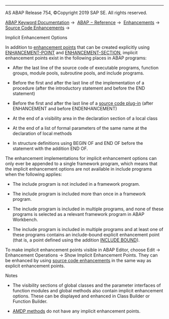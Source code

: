  

* * *

AS ABAP Release 754, ©Copyright 2019 SAP SE. All rights reserved.

[ABAP Keyword Documentation](javascript:call_link\('abenabap.htm'\)) →  [ABAP − Reference](javascript:call_link\('abenabap_reference.htm'\)) →  [Enhancements](javascript:call_link\('abenenhancement_framework.htm'\)) →  [Source Code Enhancements](javascript:call_link\('abensource_code_enhancement.htm'\)) → 

Implicit Enhancement Options

In addition to [enhancement points](javascript:call_link\('abenenhancement_point_glosry.htm'\) "Glossary Entry") that can be created explicitly using [ENHANCEMENT-POINT](javascript:call_link\('abapenhancement-point.htm'\)) and [ENHANCEMENT-SECTION](javascript:call_link\('abapenhancement-section.htm'\)), implicit enhancement points exist in the following places in ABAP programs:

-   After the last line of the source code of executable programs, function groups, module pools, subroutine pools, and include programs.

-   Before the first and after the last line of the implementation of a procedure (after the introductory statement and before the END statement)

-   Before the first and after the last line of a [source code plug-in](javascript:call_link\('abensource_code_plugin_glosry.htm'\) "Glossary Entry") (after ENHANCEMENT and before ENDENHANCEMENT)

-   At the end of a visibility area in the declaration section of a local class

-   At the end of a list of formal parameters of the same name at the declaration of local methods

-   In structure definitions using BEGIN OF and END OF before the statement with the addition END OF.

The enhancement implementations for implicit enhancement options can only ever be appended to a single framework program, which means that the implicit enhancement options are not available in include programs when the following applies:

-   The include program is not included in a framework program.

-   The include program is included more than once in a framework program.

-   The include program is included in multiple programs, and none of these programs is selected as a relevant framework program in ABAP Workbench.

-   The include program is included in multiple programs and at least one of these programs contains an include-bound explicit enhancement point (that is, a point defined using the addition [INCLUDE BOUND](javascript:call_link\('abapenhancement-point.htm'\))).

To make implicit enhancement points visible in ABAP Editor, choose Edit → Enhancement Operations → Show Implicit Enhancement Points. They can be enhanced by using [source code enhancements](javascript:call_link\('abensource_code_enhancement_glosry.htm'\) "Glossary Entry") in the same way as explicit enhancement points.

Notes

-   The visibility sections of global classes and the parameter interfaces of function modules and global methods also contain implicit enhancement options. These can be displayed and enhanced in Class Builder or Function Builder.

-   [AMDP methods](javascript:call_link\('abenamdp_method_glosry.htm'\) "Glossary Entry") do not have any implicit enhancement points.
